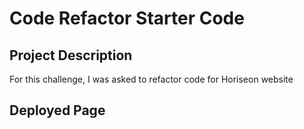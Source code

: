 # Code Refactor Starter Code

## Project Description
For this challenge, I was asked to refactor code for Horiseon website

## Deployed Page


